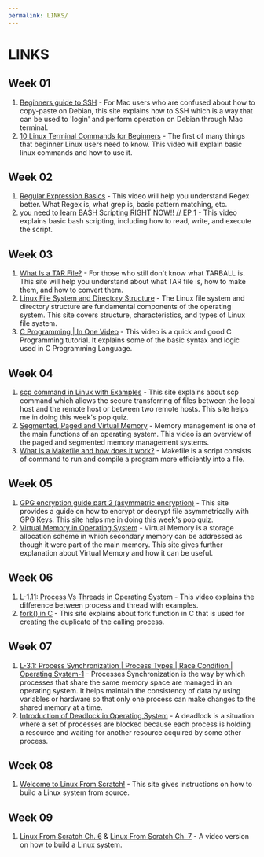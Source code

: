 ```yaml
---
permalink: LINKS/
---
```


# LINKS
## Week 01
1. [Beginners guide to SSH](https://dev.to/developertharun/easy-way-to-ssh-into-virtualbox-machine-any-os-just-x-steps-5d9i) - For Mac users who are confused about how to copy-paste on Debian, this site explains how to SSH which is a way that can be used to 'login' and perform operation on Debian through Mac terminal.
2. [10 Linux Terminal Commands for Beginners](https://www.youtube.com/watch?v=CpTfQ-q6MPU) - The first of many things that beginner Linux users need to know. This video will explain basic linux commands and how to use it.
## Week 02
1. [Regular Expression Basics](https://www.youtube.com/watch?v=KJG1dETacLI&t=1701s) - This video will help you understand Regex better. What Regex is, what grep is, basic pattern matching, etc.
2. [you need to learn BASH Scripting RIGHT NOW!! // EP 1](https://www.youtube.com/watch?v=SPwyp2NG-bE&t=319s) - This video explains basic bash scripting, including how to read, write, and execute the script.
## Week 03
1. [What Is a TAR File?](https://www.lifewire.com/tar-file-2622386) - For those who still don't know what TARBALL is. This site will help you understand about what TAR file is, how to make them, and how to convert them.
2. [Linux File System and Directory Structure](https://www.scaler.com/topics/linux-tutorial/file-system-of-linux/) - The Linux file system and directory structure are fundamental components of the operating system. This site covers structure, characteristics, and types of Linux file system.
3. [C Programming | In One Video](https://www.youtube.com/watch?v=3lQEunpmtRA) - This video is a quick and good C Programming tutorial. It explains some of the basic syntax and logic used in C Programming Language.
## Week 04
1. [scp command in Linux with Examples](https://www.geeksforgeeks.org/scp-command-in-linux-with-examples/) - This site explains about scp command which allows the secure transferring of files between the local host and the remote host or between two remote hosts. This site helps me in doing this week's pop quiz.
2. [Segmented, Paged and Virtual Memory](https://www.youtube.com/watch?v=p9yZNLeOj4s) - Memory management is one of the main functions of an operating system.  This video is an overview of the paged and segmented memory management systems.
3. [What is a Makefile and how does it work?](https://opensource.com/article/18/8/what-how-makefile) - Makefile is a script consists of command to run and compile a program more efficiently into a file.
## Week 05
1. [GPG encryption guide part 2 (asymmetric encryption)](https://tutonics.com/articles/gpg-encryption-guide-part-2-asymmetric-encryption/) - This site provides a guide on how to encrypt or decrypt file asymmetrically with GPG Keys. This site helps me in doing this week's pop quiz.
2. [Virtual Memory in Operating System](https://www.geeksforgeeks.org/virtual-memory-in-operating-system/) - Virtual Memory is a storage allocation scheme in which secondary memory can be addressed as though it were part of the main memory. This site gives further explanation about Virtual Memory and how it can be useful.
## Week 06
1. [L-1.11: Process Vs Threads in Operating System](https://www.youtube.com/watch?v=ITc09gOrqZk) - This video explains the difference between process and thread with examples.
2. [fork() in C](https://www.geeksforgeeks.org/fork-system-call/) - This site explains about fork function in C that is used for creating the duplicate of the calling process.
## Week 07
1. [L-3.1: Process Synchronization | Process Types | Race Condition | Operating System-1](https://www.youtube.com/watch?v=3Eaw1SSIqRg) - Processes Synchronization is the way by which processes that share the same memory space are managed in an operating system. It helps maintain the consistency of data by using variables or hardware so that only one process can make changes to the shared memory at a time.
2. [Introduction of Deadlock in Operating System](https://www.geeksforgeeks.org/introduction-of-deadlock-in-operating-system/) - A deadlock is a situation where a set of processes are blocked because each process is holding a resource and waiting for another resource acquired by some other process.
## Week 08
1. [Welcome to Linux From Scratch!](https://www.linuxfromscratch.org/) - This site gives instructions on how to build a Linux system from source.
## Week 09
1. [Linux From Scratch Ch. 6](https://www.youtube.com/watch?v=D_N1kQPsQEk&list=PLyc5xVO2uDsA5QPbtj_eYU8J0qrvU6315&index=8) & [Linux From Scratch Ch. 7](https://www.youtube.com/watch?v=y8uAMEK0FVc&list=PLyc5xVO2uDsA5QPbtj_eYU8J0qrvU6315&index=9) - A video version on how to build a Linux system.

